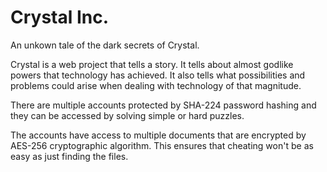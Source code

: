 # Crystal Inc.
An unkown tale of the dark secrets of Crystal.

Crystal is a web project that tells a story. It tells about almost godlike powers that technology has achieved. 
It also tells what possibilities and problems could arise when dealing with technology of that magnitude.


There are multiple accounts protected by SHA-224 password hashing and they can be accessed by solving simple or hard puzzles.

The accounts have access to multiple documents that are encrypted by AES-256 cryptographic algorithm. 
This ensures that cheating won't be as easy as just finding the files.

